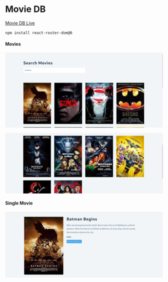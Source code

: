 # Movie DB

[Movie DB Live](https://react-movies-db-project.netlify.app/)

```sh
npm install react-router-dom@6
```

#### Movies 

![alt text](./Screenshots/image.png)

![alt text](./Screenshots/image-1.png)


#### Single Movie

![alt text](image-2.png)